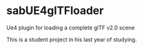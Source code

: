 # sabUE4glTFloader
Ue4 plugin for loading a complete glTF v2.0 scene

This is a student project in his last year of studying.
